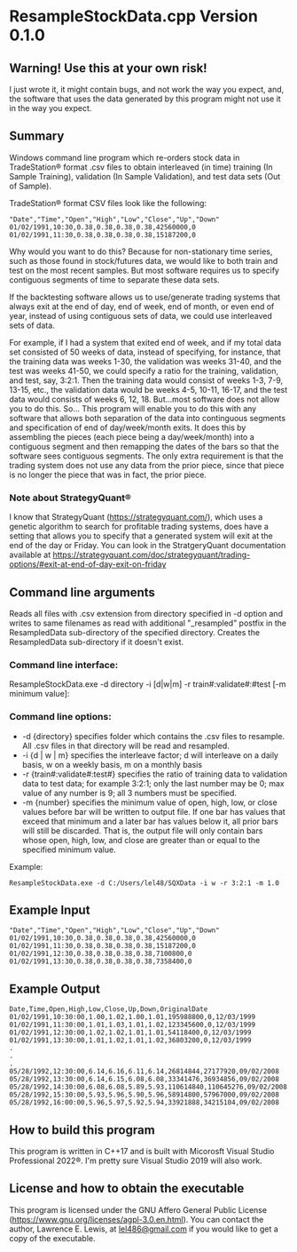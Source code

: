 # ResampleStockData.cpp Version 0.1.0

## **Warning! Use this at your own risk!**
I just wrote it, it might contain bugs, and not work the way you expect, and, the software that uses the data generated by this program
might not use it in the way you expect.

## Summary

Windows command line program which re-orders stock data in TradeStation&reg; format .csv files to obtain interleaved (in time) training (In Sample Training),
validation (In Sample Validation), and test data sets (Out of Sample).

TradeStation&reg; format CSV files look like the following:
```
"Date","Time","Open","High","Low","Close","Up","Down"
01/02/1991,10:30,0.38,0.38,0.38,0.38,42560000,0
01/02/1991,11:30,0.38,0.38,0.38,0.38,15187200,0
```

Why would you want to do this? Because for non-stationary time series, such as those found in stock/futures data, we would like to both train and test
on the most recent samples. But most software requires us to specify contiguous segments of time to separate these data sets.

If the backtesting software allows us to use/generate trading systems that always exit at the end of day, end of week, end of month, or even end of
year, instead of using contiguous sets of data, we could use interleaved sets of data.

For example, if I had a system that exited end of week, and if my total data set consisted of 50 weeks of data, instead of specifying, for instance,
that the training data was weeks 1-30, the validation was weeks 31-40, and the test was weeks 41-50, we could specify a ratio for the training,
validation, and test, say, 3:2:1. Then the training data would consist of weeks 1-3, 7-9, 13-15, etc., the validation data would be weeks 4-5, 10-11,
16-17, and the test data would consists of weeks 6, 12, 18. But...most software does not allow you to do this. So... This program will enable you
to do this with any software that allows both separation of the data into continguous segments and specification of end of day/week/month exits.
It does this by assembling the pieces (each piece being a day/week/month) into a contiguous segment and then remapping the dates of the bars so that
the software sees contiguous segments. The only extra requirement is that the trading system does not use any data from the prior piece, since that
piece is no longer the piece that was in fact, the prior piece.

### Note about StrategyQuant&reg;
I know that StrategyQuant (https://strategyquant.com/), which uses a genetic algorithm to search for profitable trading systems, does have a setting that
allows you to specify that a generated system will exit at the end of the day or Friday. You can look in the StratgeryQuant documentation available at
https://strategyquant.com/doc/strategyquant/trading-options/#exit-at-end-of-day-exit-on-friday

## Command line arguments

Reads all files with .csv extension from directory specified in -d option and writes to same filenames as read with additional "_resampled" postfix
in the ResampledData sub-directory of the specified directory. Creates the ResampledData sub-directory if it doesn't exist.

### Command line interface:

ResampleStockData.exe -d directory -i [d|w|m] -r train#:validate#:#test [-m minimum value]:

### Command line options:

- -d {directory} specifies folder which contains the .csv files to resample. All .csv files in that directory will be read and resampled.
- -i {d | w | m} specifies the interleave factor; d will interleave on a daily basis, w on a weekly basis, m on a monthly basis
- -r {train#:validate#:test#} specifies the ratio of training data to validation data to test data; for example 3:2:1; only the last number may be 0;
max value of any number is 9; all 3 numbers must be specified.
- -m {number} specifies the minimum value of open, high, low, or close values before bar will be written to output file. If one bar has values that exceed
that minimum and a later bar has values below it, all prior bars will still be discarded. That is, the output file will only contain bars whose open,
high, low, and close are greater than or equal to the specified minimum value.

Example:
```
ResampleStockData.exe -d C:/Users/lel48/SQXData -i w -r 3:2:1 -m 1.0
```
## Example Input

```
"Date","Time","Open","High","Low","Close","Up","Down"
01/02/1991,10:30,0.38,0.38,0.38,0.38,42560000,0
01/02/1991,11:30,0.38,0.38,0.38,0.38,15187200,0
01/02/1991,12:30,0.38,0.38,0.38,0.38,7100800,0
01/02/1991,13:30,0.38,0.38,0.38,0.38,7358400,0
```

## Example Output

```
Date,Time,Open,High,Low,Close,Up,Down,OriginalDate
01/02/1991,10:30:00,1.00,1.02,1.00,1.01,195988800,0,12/03/1999
01/02/1991,11:30:00,1.01,1.03,1.01,1.02,123345600,0,12/03/1999
01/02/1991,12:30:00,1.02,1.02,1.01,1.01,54118400,0,12/03/1999
01/02/1991,13:30:00,1.01,1.02,1.01,1.02,36803200,0,12/03/1999
.
.
.
05/28/1992,12:30:00,6.14,6.16,6.11,6.14,26814844,27177920,09/02/2008
05/28/1992,13:30:00,6.14,6.15,6.08,6.08,33341476,36934856,09/02/2008
05/28/1992,14:30:00,6.08,6.08,5.89,5.93,110614840,110645276,09/02/2008
05/28/1992,15:30:00,5.93,5.96,5.90,5.96,58914800,57967000,09/02/2008
05/28/1992,16:00:00,5.96,5.97,5.92,5.94,33921888,34215104,09/02/2008
```

## How to build this program
This program is written in C++17 and is built with Micorosft Visual Studio Professional 2022&reg;. I'm pretty sure Visual Studio 2019 will also work.

## License and how to obtain the executable
This program is licensed under the GNU Affero General Public License (https://www.gnu.org/licenses/agpl-3.0.en.html).
You can contact the author, Lawrence E. Lewis, at lel486@gmail.com if you would like to get a copy of the executable.
```